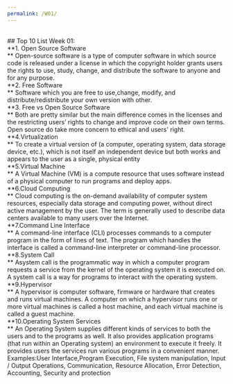 ```yaml
---
permalink: /W01/
---
```

<br>
## Top 10 List Week 01:<br>
**1. Open Source Software <br>**
Open-source software is a type of computer software in which source code is released under a license in which the copyright holder grants users the rights to use, study, change, and distribute the software to anyone and for any purpose.<br>
**2. Free Software <br>**
Software which you are free to use,change, modify, and distribute/redistribute your own version with other.<br>
**3. Free vs Open Source Software<br>**
Both are pretty similar but the main difference comes in the licenses and the restricting users’ rights to change and improve code on their own terms. Open source do take more concern to ethical and users' right.
**4.Virtualization<br>**
To create a virtual version of (a computer, operating system, data storage device, etc.), which is not itself an independent device but both works and appears to the user as a single, physical entity<br>
**5.Virtual Machine<br>**
A Virtual Machine (VM) is a compute resource that uses software instead of a physical computer to run programs and deploy apps.<br>
**6.Cloud Computing<br>**
Cloud computing is the on-demand availability of computer system resources, especially data storage and computing power, without direct active management by the user. The term is generally used to describe data centers available to many users over the Internet.<br>
**7.Command Line Interface<br>**
A command-line interface (CLI) processes commands to a computer program in the form of lines of text. The program which handles the interface is called a command-line interpreter or command-line processor.<br>
**8.System Call<br>**
Asystem call is the programmatic way in which a computer program requests a service from the kernel of the operating system it is executed on. A system call is a way for programs to interact with the operating system.<br>
**9.Hypervisor<br>**
A hypervisor is computer software, firmware or hardware that creates and runs virtual machines. A computer on which a hypervisor runs one or more virtual machines is called a host machine, and each virtual machine is called a guest machine.<br>
**10.Operating System Services<br>**
An Operating System supplies different kinds of services to both the users and to the programs as well. It also provides application programs (that run within an Operating system) an environment to execute it freely. It provides users the services run various programs in a convenient manner.
Examples:User Interface,Program Execution, File system manipulation, Input / Output Operations, Communication, Resource Allocation, Error Detection, Accounting, Security and protection
